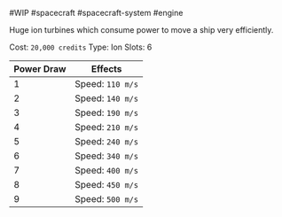 #WIP #spacecraft #spacecraft-system #engine

Huge ion turbines which consume power to move a ship very efficiently.

Cost: `20,000 credits`
Type: Ion
Slots: 6

| Power Draw | Effects |
| -----------|---------|
| 1 | Speed: `110 m/s` |
| 2 | Speed: `140 m/s` |
| 3 | Speed: `190 m/s` |
| 4 | Speed: `210 m/s` |
| 5 | Speed: `240 m/s` |
| 6 | Speed: `340 m/s` |
| 7 | Speed: `400 m/s` |
| 8 | Speed: `450 m/s` |
| 9 | Speed: `500 m/s` |